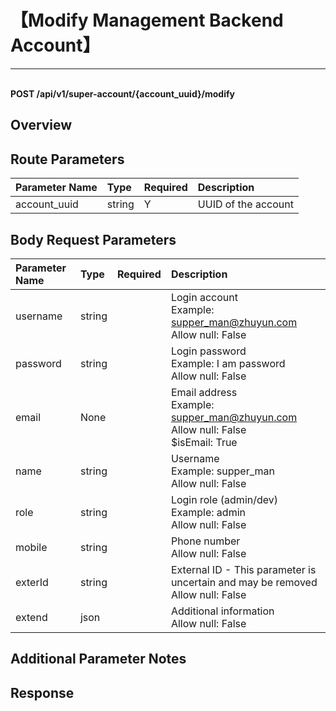 # 【Modify Management Backend Account】

---

<br />**POST /api/v1/super-account/\{account_uuid\}/modify**

## Overview




## Route Parameters

| Parameter Name        | Type     | Required   | Description              |
|:-------------------|:-------|:-----|:----------------|
| account_uuid | string | Y | UUID of the account<br> |


## Body Request Parameters

| Parameter Name        | Type     | Required   | Description              |
|:-------------------|:-------|:-----|:----------------|
| username | string |  | Login account<br>Example: supper_man@zhuyun.com <br>Allow null: False <br> |
| password | string |  | Login password<br>Example: I am password <br>Allow null: False <br> |
| email | None |  | Email address<br>Example: supper_man@zhuyun.com <br>Allow null: False <br>$isEmail: True <br> |
| name | string |  | Username<br>Example: supper_man <br>Allow null: False <br> |
| role | string |  | Login role (admin/dev)<br>Example: admin <br>Allow null: False <br> |
| mobile | string |  | Phone number<br>Allow null: False <br> |
| exterId | string |  | External ID - This parameter is uncertain and may be removed<br>Allow null: False <br> |
| extend | json |  | Additional information<br>Allow null: False <br> |

## Additional Parameter Notes







## Response
```shell
 
```